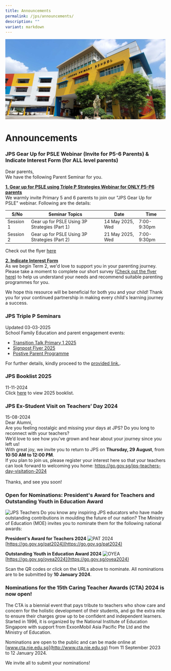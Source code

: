 ```yaml
---
title: Announcements
permalink: /jps/announcements/
description: ""
variant: markdown
---
```

![](/images/JPS_School_Front_Banner.jpg)

Announcements
=============

### JPS Gear Up for PSLE Webinar (Invite for P5-6 Parents) &amp; Indicate Interest Form (for ALL level parents)

Dear parents, <br> 
We have the following Parent Seminar for you. 

<b><u> 1.  Gear up for PSLE using Triple P Strategies Webinar for ONLY P5-P6 parents</u></b><br>
We warmly invite Primary 5 and 6 parents to join our "JPS Gear Up for PSLE" webinar. Following are the details: 

| S/No | Seminar Topics | Date | Time |
| -------- | -------- | -------- |  -------- |
| Session 1 | Gear up for PSLE Using 3P Strategies (Part 1) | 14 May 2025, Wed | 7:00-9:30pm |
| Session 2 | Gear up for PSLE Using 3P Strategies (Part 2) | 21 May 2025, Wed | 7:00-9:30pm |

Check out the flyer <a href="/files/Gear_Up_for_PSLE_Webinar_2025_Flyer.pdf" rel="noopener noreferrer nofollow" target="_blank">here</a>

<b><u> 2. Indicate Interest Form</u></b><br>
As we begin Term 2, we'd love to support you in your parenting journey. Please take a moment to complete our short survey (<a href="/files/Indicate_Interest_Form_2025__2_.pdf" rel="noopener noreferrer nofollow" target="_blank">Check out the flyer here</a>) to help us understand your needs and recommend suitable parenting programmes for you.


[](/files/Indicate_Interest_Form_2025__2_.pdf)
We hope this resource will be beneficial for both you and your child! Thank you for your continued partnership in making every child's learning journey a success.


### JPS Triple P Seminars

Updated 03-03-2025<br>
School Family Education and parent engagement events:
* <a href="/files/Transition_Talk__Primary_1_2025.pdf">Transition Talk Primary 1 2025 </a> <br>
* <a href="/files/Signposts_Flyer_2025__1_.pdf">Signpost Flyer 2025</a><br>
* <a href="/files/Triple_P_2025.pdf">Postive Parent Programme</a><br>

For further details, kindly proceed to the [provided link.](/partners/Family-Matters-at-JPS/).


### JPS Booklist 2025

11-11-2024 <br>
Click [here](/jps-booklist-2025/) to view 2025 booklist.

### JPS Ex-Student Visit on Teachers’ Day 2024

15-08-2024<br>
Dear Alumni,<br>
Are you feeling nostalgic and missing your days at JPS? Do you long to reconnect with your teachers?<br>
We’d love to see how you’ve grown and hear about your journey since you left us!<br>
With great joy, we invite you to return to JPS on **Thursday, 29 August**, from **10:50 AM to 12:00 PM**.<br>
If you plan to join us, please register your interest here so that your teachers can look forward to welcoming you home: <a href="https://go.gov.sg/jps-teachers-day-visitation-2024" rel="noopener noreferrer nofollow" target="_blank">https://go.gov.sg/jps-teachers-day-visitation-2024</a>  <br><br>
Thanks, and see you soon!


### Open for Nominations: **President's Award for Teachers and Outstanding Youth in Education Award**

![JPS Teachers](/images/jps_teachers.jpg)
Do you know any inspiring JPS educators who have made outstanding contributions in moulding the future of our nation? The Ministry of Education (MOE) invites you to nominate them for the following national awards:

**President's Award for Teachers 2024**
![PAT 2024](/images/pat2024.png)<br>
[https://go.gov.sg/pat2024](https://go.gov.sg/pat2024)

**Outstanding Youth in Education Award 2024**
![OYEA](/images/oyea2024a.png)<br>
[https://go.gov.sg/oyea2024](https://go.gov.sg/oyea2024)

Scan the QR codes or click on the URLs above to nominate. All nominations are to be submitted by **10 January 2024**.

### Nominations for the **15th Caring Teacher Awards (CTA) 2024** is now open!
        
The CTA is a biennial event that pays tribute to teachers who show care and concern for the holistic development of their students, and go the extra mile to ensure their charges grow up to be confident and independent learners. Started in 1996, it is organized by the National Institute of Education Singapore with support from ExxonMobil Asia Pacific Pte Ltd and the Ministry of Education.

Nominations are open to the public and can be made online at [www.cta.nie.edu.sg](http://www.cta.nie.edu.sg) from 11 September 2023 to 12 January 2024.

We invite all to submit your nominations!